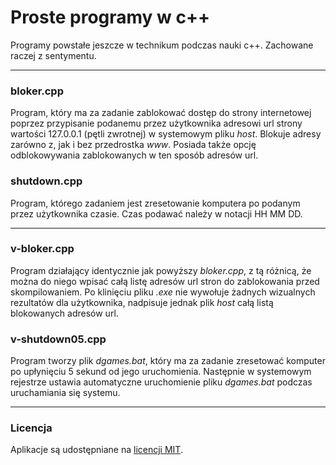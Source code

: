 # Proste programy w c++

Programy powstałe jeszcze w technikum podczas nauki c++. 
Zachowane raczej z sentymentu.
_____



### bloker.cpp
Program, który ma za zadanie zablokować dostęp do strony internetowej poprzez przypisanie podanemu 
przez użytkownika adresowi url strony wartości 127.0.0.1 (pętli zwrotnej) w systemowym pliku *host*.
Blokuje adresy zarówno z, jak i bez przedrostka *www*.
Posiada także opcję odblokowywania zablokowanych w ten sposób adresów url.

### shutdown.cpp
Program, którego zadaniem jest zresetowanie komputera po podanym przez użytkownika czasie. Czas podawać należy w notacji HH MM DD.

_____
### v-bloker.cpp
Program działający identycznie jak powyższy *bloker.cpp*, z tą różnicą, że można do niego wpisać całą
listę adresów url stron do zablokowania przed skompilowaniem. Po klinięciu pliku *.exe* nie wywołuje żadnych 
wizualnych rezultatów dla użytkownika, nadpisuje jednak plik *host* całą listą blokowanych adresów url.

### v-shutdown05.cpp
Program tworzy plik *dgames.bat*, który ma za zadanie zresetować komputer po upłynięciu 5 sekund od jego uruchomienia.
Następnie w systemowym rejestrze ustawia automatyczne uruchomienie pliku *dgames.bat* podczas uruchamiania się systemu. 



_______
### Licencja 
Aplikacje są udostępniane na [licencji MIT](LICENCE.md).


